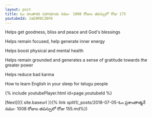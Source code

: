 ```yaml
---
layout: post
title: ఓం హుతాశన సహాయాయ నమః- 1008 రోజుల తపస్సులో రోజు 175
youtubeId: JaE9R9CZ8F0
---
```

 
 
Helps get goodness, bliss and peace and God's blessings
 
Helps remain focused, help generate inner energy 
 
Helps boost physical and mental health 
 
Helps remain grounded and generates a sense of gratitude towards the greater power 
 
Helps reduce bad karma
 
How to learn English in your sleep for telugu people
 
 
 
 


{% include youtubePlayer.html id=page.youtubeId %}
 
[Next]({{ site.baseurl }}{% link split1/_posts/2018-07-05-ఓం ప్రశాంతాత్మనే నమః- 1008 రోజుల తపస్సులో రోజు 155.md%})
 
